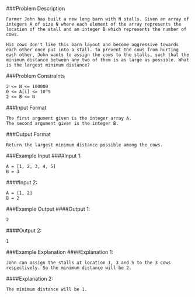 ###Problem Description
```
Farmer John has built a new long barn with N stalls. Given an array of integers A of size N where each element of the array represents the location of the stall and an integer B which represents the number of cows.

His cows don't like this barn layout and become aggressive towards each other once put into a stall. To prevent the cows from hurting each other, John wants to assign the cows to the stalls, such that the minimum distance between any two of them is as large as possible. What is the largest minimum distance?
```


###Problem Constraints
```
2 <= N <= 100000
0 <= A[i] <= 10^9
2 <= B <= N
```


###Input Format
```
The first argument given is the integer array A.
The second argument given is the integer B.
```


###Output Format
```
Return the largest minimum distance possible among the cows.
```


###Example Input
####Input 1:

```
A = [1, 2, 3, 4, 5]
B = 3
```
####Input 2:

```
A = [1, 2]
B = 2
```

###Example Output
####Output 1:

```
2
```
####Output 2:

```
1
```


###Example Explanation
####Explanation 1:

```
John can assign the stalls at location 1, 3 and 5 to the 3 cows respectively. So the minimum distance will be 2.
```
####Explanation 2:

```
The minimum distance will be 1.
```